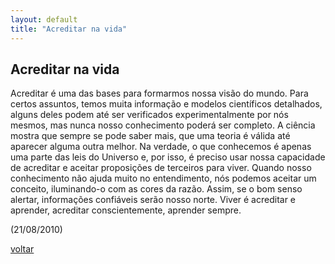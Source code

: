 ```yaml
---
layout: default
title: "Acreditar na vida"
--- 
```


## Acreditar na vida

Acreditar é uma das bases para formarmos nossa visão do mundo. Para certos assuntos, temos muita informação e modelos científicos detalhados, alguns deles podem até ser verificados experimentalmente por nós mesmos, mas nunca nosso conhecimento poderá ser completo. A ciência mostra que sempre se pode saber mais, que uma teoria é válida até aparecer alguma outra melhor. Na verdade, o que conhecemos é apenas uma parte das leis do Universo e, por isso, é preciso usar nossa capacidade de acreditar e aceitar proposições de terceiros para viver. Quando nosso conhecimento não ajuda muito no entendimento, nós podemos aceitar um conceito, iluminando-o com as cores da razão. Assim, se o bom senso alertar, informações confiáveis serão nosso norte. Viver é acreditar e aprender, acreditar conscientemente, aprender sempre.

(21/08/2010)

[voltar](./)